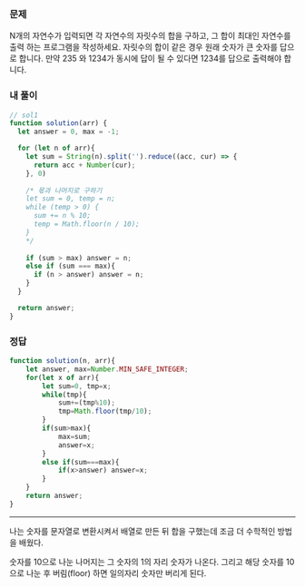 ### 문제
N개의 자연수가 입력되면 각 자연수의 자릿수의 합을 구하고, 그 합이 최대인 자연수를 출력 하는 프로그램을 작성하세요. 자릿수의 합이 같은 경우 원래 숫자가 큰 숫자를 답으로 합니다. 만약 235 와 1234가 동시에 답이 될 수 있다면 1234를 답으로 출력해야 합니다.

### 내 풀이
```js
// sol1
function solution(arr) {
  let answer = 0, max = -1;

  for (let n of arr){
    let sum = String(n).split('').reduce((acc, cur) => {
      return acc + Number(cur);
    }, 0)
    
    /* 몫과 나머지로 구하기 
    let sum = 0, temp = n;
    while (temp > 0) {
      sum += n % 10;
      temp = Math.floor(n / 10);
    }
    */
    
    if (sum > max) answer = n;
    else if (sum === max){
      if (n > answer) answer = n;
    }
  }

  return answer;
}
```

### 정답
```js
function solution(n, arr){
    let answer, max=Number.MIN_SAFE_INTEGER;
    for(let x of arr){
        let sum=0, tmp=x;
        while(tmp){
            sum+=(tmp%10);
            tmp=Math.floor(tmp/10);
        }
        if(sum>max){
            max=sum;
            answer=x;
        }
        else if(sum===max){
            if(x>answer) answer=x;
        }
    }
    return answer;
}
```
---
나는 숫자를 문자열로 변환시켜서 배열로 만든 뒤 합을 구했는데 조금 더 수학적인 방법을 배웠다.

숫자를 10으로 나눈 나머지는 그 숫자의 1의 자리 숫자가 나온다.
그리고 해당 숫자를 10으로 나눈 후 버림(floor) 하면 일의자리 숫자만 버리게 된다.
